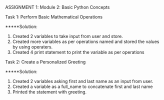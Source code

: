 ASSIGNMENT 1:
Module 2: Basic Python Concepts
 
Task 1: Perform Basic Mathematical Operations

*****Solution: 
1. Created 2 variables to take input from user and store.
2. Created more variables as per operations named and stored the values by using operaters.
3. Created 4 print statement to print the variable as per operations
 
Task 2: Create a Personalized Greeting

*****Solution:
1. Created 2 variables asking first and last name as an input from user.
2. Created a variable as a full_name to concatenate first and last name
3. Printed the statement with greeting.
